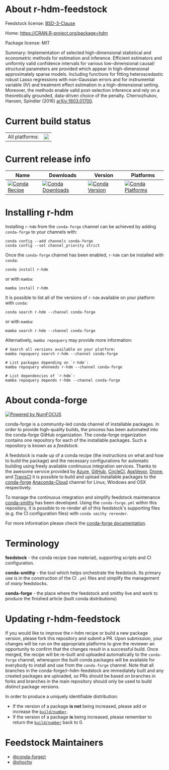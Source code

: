 About r-hdm-feedstock
=====================

Feedstock license: [BSD-3-Clause](https://github.com/conda-forge/r-hdm-feedstock/blob/main/LICENSE.txt)

Home: https://CRAN.R-project.org/package=hdm

Package license: MIT

Summary: Implementation of selected high-dimensional statistical and econometric methods for estimation and inference. Efficient estimators and uniformly valid confidence intervals for various low-dimensional causal/ structural parameters are provided which appear in high-dimensional approximately sparse models. Including functions for fitting heteroscedastic robust Lasso regressions with non-Gaussian errors and for instrumental variable (IV) and treatment effect estimation in a high-dimensional setting. Moreover, the methods enable valid post-selection inference and rely on a theoretically grounded, data-driven choice of the penalty. Chernozhukov, Hansen, Spindler (2016) <arXiv:1603.01700>.

Current build status
====================


<table><tr><td>All platforms:</td>
    <td>
      <a href="https://dev.azure.com/conda-forge/feedstock-builds/_build/latest?definitionId=7194&branchName=main">
        <img src="https://dev.azure.com/conda-forge/feedstock-builds/_apis/build/status/r-hdm-feedstock?branchName=main">
      </a>
    </td>
  </tr>
</table>

Current release info
====================

| Name | Downloads | Version | Platforms |
| --- | --- | --- | --- |
| [![Conda Recipe](https://img.shields.io/badge/recipe-r--hdm-green.svg)](https://anaconda.org/conda-forge/r-hdm) | [![Conda Downloads](https://img.shields.io/conda/dn/conda-forge/r-hdm.svg)](https://anaconda.org/conda-forge/r-hdm) | [![Conda Version](https://img.shields.io/conda/vn/conda-forge/r-hdm.svg)](https://anaconda.org/conda-forge/r-hdm) | [![Conda Platforms](https://img.shields.io/conda/pn/conda-forge/r-hdm.svg)](https://anaconda.org/conda-forge/r-hdm) |

Installing r-hdm
================

Installing `r-hdm` from the `conda-forge` channel can be achieved by adding `conda-forge` to your channels with:

```
conda config --add channels conda-forge
conda config --set channel_priority strict
```

Once the `conda-forge` channel has been enabled, `r-hdm` can be installed with `conda`:

```
conda install r-hdm
```

or with `mamba`:

```
mamba install r-hdm
```

It is possible to list all of the versions of `r-hdm` available on your platform with `conda`:

```
conda search r-hdm --channel conda-forge
```

or with `mamba`:

```
mamba search r-hdm --channel conda-forge
```

Alternatively, `mamba repoquery` may provide more information:

```
# Search all versions available on your platform:
mamba repoquery search r-hdm --channel conda-forge

# List packages depending on `r-hdm`:
mamba repoquery whoneeds r-hdm --channel conda-forge

# List dependencies of `r-hdm`:
mamba repoquery depends r-hdm --channel conda-forge
```


About conda-forge
=================

[![Powered by
NumFOCUS](https://img.shields.io/badge/powered%20by-NumFOCUS-orange.svg?style=flat&colorA=E1523D&colorB=007D8A)](https://numfocus.org)

conda-forge is a community-led conda channel of installable packages.
In order to provide high-quality builds, the process has been automated into the
conda-forge GitHub organization. The conda-forge organization contains one repository
for each of the installable packages. Such a repository is known as a *feedstock*.

A feedstock is made up of a conda recipe (the instructions on what and how to build
the package) and the necessary configurations for automatic building using freely
available continuous integration services. Thanks to the awesome service provided by
[Azure](https://azure.microsoft.com/en-us/services/devops/), [GitHub](https://github.com/),
[CircleCI](https://circleci.com/), [AppVeyor](https://www.appveyor.com/),
[Drone](https://cloud.drone.io/welcome), and [TravisCI](https://travis-ci.com/)
it is possible to build and upload installable packages to the
[conda-forge](https://anaconda.org/conda-forge) [Anaconda-Cloud](https://anaconda.org/)
channel for Linux, Windows and OSX respectively.

To manage the continuous integration and simplify feedstock maintenance
[conda-smithy](https://github.com/conda-forge/conda-smithy) has been developed.
Using the ``conda-forge.yml`` within this repository, it is possible to re-render all of
this feedstock's supporting files (e.g. the CI configuration files) with ``conda smithy rerender``.

For more information please check the [conda-forge documentation](https://conda-forge.org/docs/).

Terminology
===========

**feedstock** - the conda recipe (raw material), supporting scripts and CI configuration.

**conda-smithy** - the tool which helps orchestrate the feedstock.
                   Its primary use is in the construction of the CI ``.yml`` files
                   and simplify the management of *many* feedstocks.

**conda-forge** - the place where the feedstock and smithy live and work to
                  produce the finished article (built conda distributions)


Updating r-hdm-feedstock
========================

If you would like to improve the r-hdm recipe or build a new
package version, please fork this repository and submit a PR. Upon submission,
your changes will be run on the appropriate platforms to give the reviewer an
opportunity to confirm that the changes result in a successful build. Once
merged, the recipe will be re-built and uploaded automatically to the
`conda-forge` channel, whereupon the built conda packages will be available for
everybody to install and use from the `conda-forge` channel.
Note that all branches in the conda-forge/r-hdm-feedstock are
immediately built and any created packages are uploaded, so PRs should be based
on branches in forks and branches in the main repository should only be used to
build distinct package versions.

In order to produce a uniquely identifiable distribution:
 * If the version of a package **is not** being increased, please add or increase
   the [``build/number``](https://docs.conda.io/projects/conda-build/en/latest/resources/define-metadata.html#build-number-and-string).
 * If the version of a package **is** being increased, please remember to return
   the [``build/number``](https://docs.conda.io/projects/conda-build/en/latest/resources/define-metadata.html#build-number-and-string)
   back to 0.

Feedstock Maintainers
=====================

* [@conda-forge/r](https://github.com/conda-forge/r/)
* [@xhochy](https://github.com/xhochy/)

